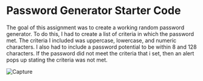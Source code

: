 # Password Generator Starter Code
The goal of this assignment was to create a working random password generator. To do this, I had to create a list of criteria in which the password met. The criteria I included was uppercase, lowercase, and numeric characters. I also had to include a password potential to be within 8 and 128 characters. If the password did not meet the criteria that i set, then an alert pops up stating the criteria was not met.

![Capture](https://user-images.githubusercontent.com/108300721/180873340-7f4c88ed-8883-4a7b-a1d6-e22692d578ff.JPG)
